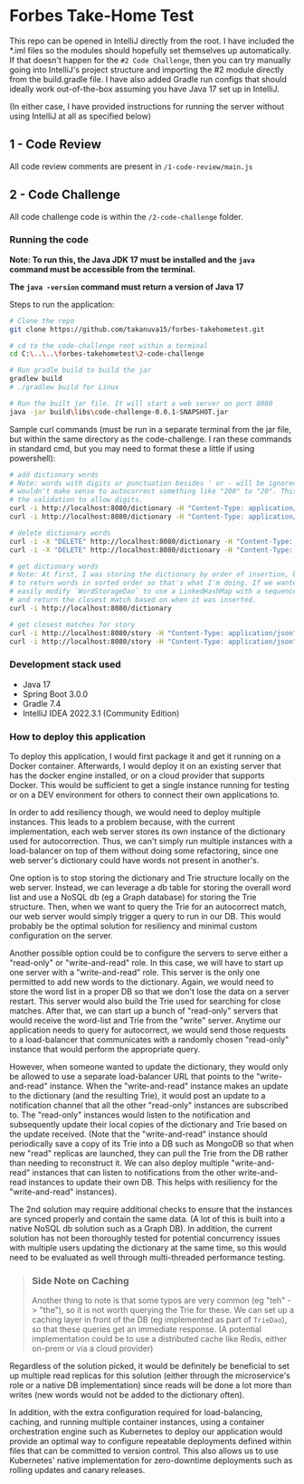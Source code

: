 # Forbes Take-Home Test

This repo can be opened in IntelliJ directly from the root. I have included the *.iml files so the modules should 
hopefully set themselves up automatically. If that doesn't happen for the `#2 Code Challenge`, then you can try 
manually going into IntelliJ's project structure and importing the #2 module directly from the build.gradle file. I
have also added Gradle run configs that should ideally work out-of-the-box assuming you have Java 17 set up in IntelliJ.

(In either case, I have provided instructions for running the server without using IntelliJ at all as specified below)

## 1 - Code Review

All code review comments are present in `/1-code-review/main.js`

## 2 - Code Challenge

All code challenge code is within the `/2-code-challenge` folder.

### Running the code

**Note: To run this, the Java JDK 17 must be installed and the `java` command must be accessible from the terminal.**

**The `java -version` command must return a version of Java 17**

Steps to run the application:

```bash
# Clone the repo
git clone https://github.com/takanuva15/forbes-takehometest.git

# cd to the code-challenge root within a terminal
cd C:\..\..\forbes-takehometest\2-code-challenge

# Run gradle build to build the jar
gradlew build 
# ./gradlew build for Linux

# Run the built jar file. It will start a web server on port 8080
java -jar build\libs\code-challenge-0.0.1-SNAPSHOT.jar
```

Sample curl commands (must be run in a separate terminal from the jar file, but within the same directory as the 
code-challenge. I ran these commands in standard cmd, but you may need to format these a little if using powershell):
```bash
# add dictionary words 
# Note: words with digits or punctuation besides ' or - will be ignored. I coded this logic on the idea that it 
# wouldn't make sense to autocorrect something like "200" to "20". This could be re-implemented easily by changing
# the validation to allow digits.
curl -i http://localhost:8080/dictionary -H "Content-Type: application/json" -d @sample_dict_add.json
curl -i http://localhost:8080/dictionary -H "Content-Type: application/json" -d "{\"dictionary\": {\"add\": [\"cat\", \"bat\"]}}"

# delete dictionary words
curl -i -X "DELETE" http://localhost:8080/dictionary -H "Content-Type: application/json" -d @sample_dict_remove.json
curl -i -X "DELETE" http://localhost:8080/dictionary -H "Content-Type: application/json" -d "{\"dictionary\": {\"remove\": [\"believes\"]}}"

# get dictionary words
# Note: At first, I was storing the dictionary by order of insertion, but it looks like the API Spec was intending me
# to return words in sorted order so that's what I'm doing. If we wanted to return words in insertion-order, we could 
# easily modify `WordStorageDao` to use a LinkedHashMap with a sequence number to store words in insertion order 
# and return the closest match based on when it was inserted.
curl -i http://localhost:8080/dictionary

# get closest matches for story
curl -i http://localhost:8080/story -H "Content-Type: application/json" -d @sample_story.json
curl -i http://localhost:8080/story -H "Content-Type: application/json" -d "{\"story\": \"mat\"}"

```

### Development stack used

- Java 17
- Spring Boot 3.0.0
- Gradle 7.4
- IntelliJ IDEA 2022.3.1 (Community Edition)

### How to deploy this application

To deploy this application, I would first package it and get it running on a Docker container. Afterwards, I would 
deploy it on an existing server that has the docker engine installed, or on a cloud provider that supports Docker.
This would be sufficient to get a single instance running for testing or on a DEV environment for others to connect 
their own applications to.

In order to add resiliency though, we would need to deploy multiple instances. This leads to a problem because, with
the current implementation, each web server stores its own instance of the dictionary used for autocorrection. Thus,
we can't simply run multiple instances with a load-balancer on top of them without doing some refactoring, since one 
web server's dictionary could have words not present in another's.

One option is to stop storing the dictionary and Trie structure locally on the web server. Instead, we can leverage a 
 db table for storing the overall word list and use a NoSQL db (eg a Graph database) for storing the Trie structure.
Then, when we want to query the Trie for an autocorrect match, our web server would simply trigger a query to run in our
DB. This would probably be the optimal solution for resiliency and minimal custom configuration on the server. 

Another possible option could be to configure the servers to serve either a "read-only" or "write-and-read" role. In
this case, we will have to start up one server with a "write-and-read" role. This server is the only one permitted to
add new words to the dictionary. Again, we would need to store the word list in a proper DB so that we don't lose the
data on a server restart. This server would also build the Trie used for searching for close matches. After that, we can
start up a bunch of "read-only" servers that would receive the word-list and Trie from the "write" server. Anytime our
application needs to query for autocorrect, we would send those requests to a load-balancer that communicates with a 
randomly chosen "read-only" instance that would perform the appropriate query.

However, when someone wanted to update the dictionary, they would only be allowed to use a separate load-balancer URL
that points to the "write-and-read" instance. When the "write-and-read" instance makes an update to the dictionary (and
the resulting Trie), it would post an update to a notification channel that all the other "read-only" instances are
subscribed to. The "read-only" instances would listen to the notification and subsequently update their local copies of
the dictionary and Trie based on the update received. (Note that the "write-and-read" instance should periodically save
a copy of its Trie into a DB such as MongoDB so that when new "read" replicas are launched, they can pull the Trie from
the DB rather than needing to reconstruct it. We can also deploy multiple "write-and-read" instances that can listen
to notifications from the other write-and-read instances to update their own DB. This helps with resiliency for the
"write-and-read" instances).

The 2nd solution may require additional checks to ensure that the instances are synced properly and contain the same 
data. (A lot of this is built into a native NoSQL db solution such as a Graph DB). In addition, the current solution 
has not been thoroughly tested for potential concurrency issues with multiple users updating the dictionary at the
same time, so this would need to be evaluated as well through multi-threaded performance testing. 

> ### Side Note on Caching
> Another thing to note is that some typos are very common (eg "teh" -> "the"), so it is not worth querying the Trie for
> these. We can set up a caching layer in front of the DB (eg implemented as part of `TrieDao`), so that these queries get
> an immediate response. (A potential implementation could be to use a distributed cache like Redis, either 
> on-prem or via a cloud provider)


Regardless of the solution picked, it would be definitely be beneficial to set up multiple read replicas for this 
solution (either through the microservice's role or a native DB implementation) since reads will be done a lot more 
than writes (new words would not be added to the dictionary often). 

In addition, with the extra configuration required for load-balancing, caching, and running multiple container 
instances, using a container orchestration engine such as Kubernetes to deploy our application would provide an 
optimal way to configure repeatable deployments defined within files that can be committed to version control. This 
also allows us to use Kubernetes' native implementation for zero-downtime deployments such as rolling updates and canary
releases.



